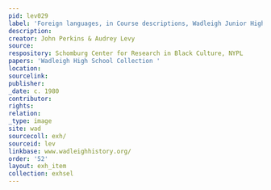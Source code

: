 ```yaml
---
pid: lev029
label: 'Foreign languages, in Course descriptions, Wadleigh Junior High School '
description:
creator: John Perkins & Audrey Levy
source:
respository: Schomburg Center for Research in Black Culture, NYPL
papers: 'Wadleigh High School Collection '
location:
sourcelink:
publisher:
_date: c. 1980
contributor:
rights:
relation:
_type: image
site: wad
sourcecoll: exh/
sourceid: lev
linkbase: www.wadleighhistory.org/
order: '52'
layout: exh_item
collection: exhsel
---
```


